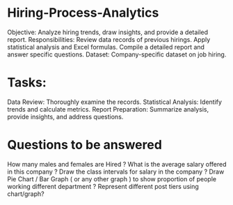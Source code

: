 # Hiring-Process-Analytics
Objective: Analyze hiring trends, draw insights, and provide a detailed report.
Responsibilities: Review data records of previous hirings. Apply statistical analysis and Excel formulas. Compile a detailed report and answer specific questions.
Dataset: Company-specific dataset on job hiring.

# Tasks:
Data Review: Thoroughly examine the records.
Statistical Analysis: Identify trends and calculate metrics.
Report Preparation: Summarize analysis, provide insights, and address questions.

# Questions to be answered
How many males and females are Hired ?
What is the average salary offered in this company ?
Draw the class intervals for salary in the company ?
Draw Pie Chart / Bar Graph ( or any other graph ) to show proportion of people working different department ?
Represent different post tiers using chart/graph?
